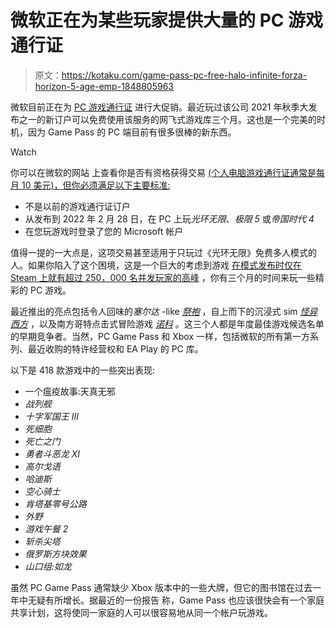 # 微软正在为某些玩家提供大量的 PC 游戏通行证

> 原文：<https://kotaku.com/game-pass-pc-free-halo-infinite-forza-horizon-5-age-emp-1848805963>

微软目前正在为 [PC 游戏通行证](https://kotaku.com/the-12-best-games-on-xbox-game-pass-1841477023) 进行大促销。最近玩过该公司 2021 年秋季大发布之一的新订户可以免费使用该服务的网飞式游戏库三个月。这也是一个完美的时机，因为 Game Pass 的 PC 端目前有很多很棒的新东西。

Watch

你可以在微软的网站 上查看你是否有资格获得交易 [(个人电脑游戏通行证通常是每月 10 美元)，但你必须满足以下主要标准:](https://www.xbox.com/en-GB/xbox-game-pass/pc-game-pass/trial-offer?)

*   不是以前的游戏通行证订户
*   从发布到 2022 年 2 月 28 日，在 PC 上玩*光环无限*、*极限 5* 或*帝国时代 4*
*   在您玩游戏时登录了您的 Microsoft 帐户

值得一提的一大点是，这项交易甚至适用于只玩过《光环无限》免费多人模式的人。如果你陷入了这个困境，这是一个巨大的考虑到游戏 [在模式发布时仅在 Steam 上就有超过 250，000 名并发玩家的高峰](https://kotaku.com/halo-infinite-s-multiplayer-as-told-by-steam-reviews-1848084939) ，你有三个月的时间来玩一些精彩的 PC 游戏。

最近推出的亮点包括令人回味的*塞尔达* -like [*祭袍*](https://kotaku.com/tunic-xbox-game-pass-zelda-dark-souls-fez-indie-impress-1848668747) ，自上而下的沉浸式 sim [*怪异西方*](https://kotaku.com/weird-west-wolfeye-studio-arkane-dishonored-western-1848732026) ，以及南方哥特点击式冒险游戏 [*诺科*](https://kotaku.com/game-pass-norco-review-adventure-southern-gothic-raw-fu-1848726472) 。这三个人都是年度最佳游戏候选名单的早期竞争者。当然，PC Game Pass 和 Xbox 一样，包括微软的所有第一方系列、最近收购的特许经营权和 EA Play 的 PC 库。

以下是 418 款游戏中的一些突出表现:

*   一个瘟疫故事:天真无邪
*   *战列舰*
*   *十字军国王 III*
*   *死细胞*
*   *死亡之门*
*   *勇者斗恶龙 XI*
*   *高尔戈语*
*   *哈迪斯*
*   *空心骑士*
*   *肯塔基零号公路*
*   *外野*
*   *游戏午餐 2*
*   *斩杀尖塔*
*   *俄罗斯方块效果*
*   *山口组:如龙*

虽然 PC Game Pass 通常缺少 Xbox 版本中的一些大牌，但它的图书馆在过去一年中无疑有所增长。据最近的一份报告 称，Game Pass 也应该很快会有一个家庭共享计划，这将使同一家庭的人可以很容易地从同一个帐户玩游戏。